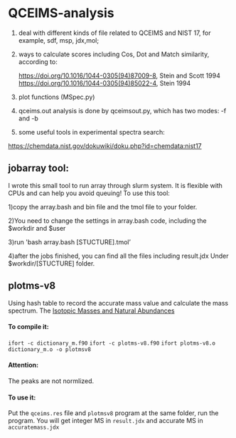 # QCEIMS-analysis
1. deal with different kinds of file related to QCEIMS and NIST 17, for example, sdf, msp, jdx,mol;

2. ways to calculate scores including Cos, Dot and Match similarity, according to:

   https://doi.org/10.1016/1044-0305(94)87009-8, Stein and Scott 1994
   https://doi.org/10.1016/1044-0305(94)85022-4, Stein 1994
3. plot functions (MSpec.py)

4. qceims.out analysis is done by qceimsout.py, which has two modes: -f and -b 

5. some useful tools in experimental spectra search:

https://chemdata.nist.gov/dokuwiki/doku.php?id=chemdata:nist17


## jobarray tool:

I wrote this small tool to run array through slurm system.
It is flexible with CPUs and can help you avoid queuing!
To use this tool:

1)copy the array.bash and bin file and the tmol file to your folder. 

2)You need to change the settings in array.bash code, 
	including the 
	$workdir and $user
	
3)run 'bash array.bash [STUCTURE].tmol’

4)after the jobs finished, you can find all the files including result.jdx 
Under $workdir/[STUCTURE] folder.

## plotms-v8
Using hash table to record the accurate mass value and calculate the mass spectrum.
The [Isotopic Masses and Natural Abundances](https://www.chem.ualberta.ca/~massspec/atomic_mass_abund.pdf)
#### To compile it:
`ifort -c dictionary_m.f90`
`ifort -c plotms-v8.f90`
`ifort plotms-v8.o dictionary_m.o -o plotmsv8`
#### Attention:
The peaks are not normlized.
#### To use it:
Put the `qceims.res` file and `plotmsv8` program at the same folder, run the program. 
You will get integer MS in `result.jdx` and accurate MS in `accuratemass.jdx`
